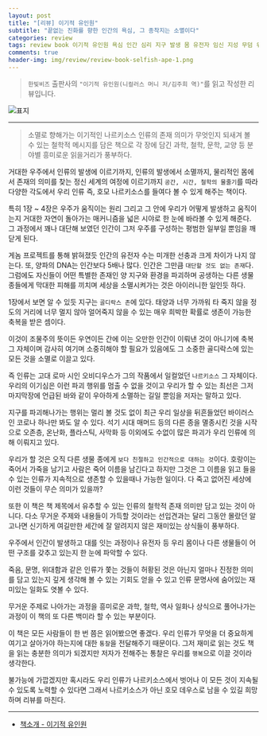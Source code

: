 ```yaml
---  
layout: post  
title: "[리뷰] 이기적 유인원"  
subtitle: "끝없는 진화를 향한 인간의 욕심, 그 종착지는 소멸이다"  
categories: review  
tags: review book 이기적 유인원 욕심 인간 심리 지구 발생 몸 유전자 임신 지성 무덤 위대함 온난화 우아함   
comments: true  
header-img: img/review/review-book-selfish-ape-1.png
---  
```

  
> `한빛비즈` 출판사의 `"이기적 유인원(니컬러스 머니 저/김주희 역)"`를 읽고 작성한 리뷰입니다.  

![표지](https://theorydb.github.io/assets/img/review/review-book-selfish-ape-1.png)  

---


> 소멸로 향해가는 이기적인 나르키소스 인류의 존재 의미가 무엇인지 되새겨 볼 수 있는 철학적 메시지를 담은 책으로 각 장에 담긴 과학, 철학, 문학, 교양 등 분야별 흥미로운 읽을거리가 풍부하다.

거대한 우주에서 인류의 발생에 이르기까지, 인류의 발생에서 소멸까지, 물리적인 몸에서 존재의 의미를 찾는 정신 세계의 여정에 이르기까지 `공간, 시간, 철학의 물줄기`를 따라 다양한 각도에서 우리 인류 즉, 호모 나르키소스를 들여다 볼 수 있게 해주는 책이다.

특히 1장 ~ 4장은 우주가 움직이는 원리 그리고 그 안에 우리가 어떻게 발생하고 움직이는지 거대한 자연이 돌아가는 매커니즘을 넓은 시야로 한 눈에 바라볼 수 있게 해준다. 그 과정에서 꽤나 대단해 보였던 인간이 그저 우주를 구성하는 평범한 일부일 뿐임을 깨닫게 된다.

게놈 프로젝트를 통해 밝혀졌듯 인간의 유전자 수는 미개한 선충과 크게 차이가 나지 않는다. 또, 양파의 DNA는 인간보다 5배나 많다. 인간은 그만큼 `대단할 것도 없는 존재`다. 그럼에도 자신들이 어떤 특별한 존재인 양 지구와 환경을 파괴하며 공생하는 다른 생물 종들에게 막대한 피해를 끼치며 세상을 소멸시켜가는 것은 아이러니한 일인듯 하다.

1장에서 보면 알 수 있듯 지구는 `골디락스 존`에 있다. 태양과 너무 가까워 타 죽지 않을 정도의 거리에 너무 멀지 않아 얼어죽지 않을 수 있는 매우 희박한 확률로 생존이 가능한 축복을 받은 셈이다. 

이것이 조물주의 뜻이든 우연이든 간에 이는 오만한 인간이 이뤄낸 것이 아니기에 축복 그 자체이며 감사히 여기며 소중히해야 할 필요가 있음에도 그 소중한 골디락스에 있는 모든 것을 소멸로 이끌고 있다. 

즉 인류는 고대 로마 시인 오비디우스가 그의 작품에서 일컬었던 `나르키소스` 그 자체이다. 우리의 이기심은 이런 파괴 행위를 멈출 수 없을 것이고 우리가 할 수 있는 최선은 그저 마지막장에 언급된 바와 같이 우아하게 소멸하는 길일 뿐임을 저자는 말하고 있다. 

지구를 파괴해나가는 행위는 멀리 볼 것도 없이 최근 우리 일상을 뒤흔들었던 바이러스인 코로나 하나만 봐도 알 수 있다. 석기 시대 매머드 등의 다른 종을 멸종시킨 것을 시작으로 오존층, 온난화, 플라스틱, 사막화 등 이외에도 수없이 많은 파괴가 우리 인류에 의해 이뤄지고 있다. 

우리가 할 것은 오직 다른 생물 종에게 `보다 친절하고 인간적으로 대하는 것`이다. 호랑이는 죽어서 가죽을 남기고 사람은 죽어 이름을 남긴다고 하지만 그것은 그 이름을 읽고 들을 수 있는 인류가 지속적으로 생존할 수 있을때나 가능한 일이다. 다 죽고 없어진 세상에 이런 것들이 무슨 의미가 있을까?

또한 이 책은 책 제목에서 유추할 수 있는 인류의 철학적 존재 의미만 담고 있는 것이 아니다. 다소 무거운 주제와 내용들이 가득할 것이라는 선입견과는 달리 그동안 몰랐던 알고나면 신기하게 여길만한 세간에 잘 알려지지 않은 재미있는 상식들이 풍부하다. 

우주에서 인간이 발생하고 대를 잇는 과정이나 유전자 등 우리 몸이나 다른 생물들이 어떤 구조를 갖추고 있는지 한 눈에 파악할 수 있다. 

죽음, 문명, 위대함과 같은 인류가 쫓는 것들이 허황된 것은 아닌지 얼마나 진정한 의미를 담고 있는지 깊게 생각해 볼 수 있는 기회도 얻을 수 있고 인류 문명사에 숨어있는 재미있는 일화도 엿볼 수 있다. 

무거운 주제로 나아가는 과정을 흥미로운 과학, 철학, 역사 일화나 상식으로 풀어나가는 과정이 이 책의 또 다른 백미라 할 수 있는 부분이다. 

이 책은 모든 사람들이 한 번 쯤은 읽어봤으면 좋겠다. 우리 인류가 무엇을 더 중요하게 여기고 살아가야 하는지에 대한 `통찰`을 전달해주기 때문이다. 그저 재미로 읽는 것도 책을 읽는 충분한 의미가 되겠지만 저자가 전해주는 통찰은 우리를 `행복`으로 이끌 것이라 생각한다. 

불가능에 가깝겠지만 혹시라도 우리 인류가 나르키소스에서 벗어나 이 모든 것이 지속될 수 있도록 노력할 수 있다면 그래서 나르키소스가 아닌 호모 데우스로 남을 수 있길 희망하며 리뷰를 마친다.



---

* [책소개 - 이기적 유인원](http://www.yes24.com/Product/Goods/89724889)
